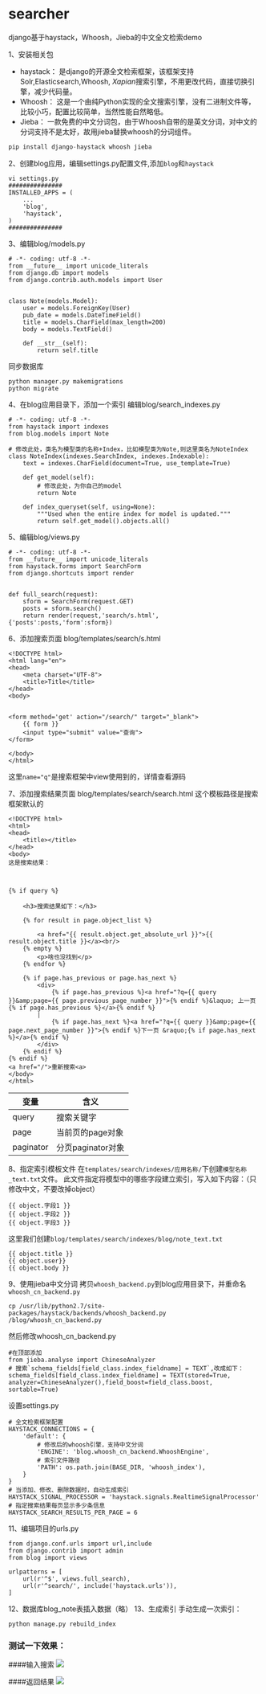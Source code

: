 # searcher
django基于haystack，Whoosh，Jieba的中文全文检索demo

1、安装相关包
- haystack：
是django的开源全文检索框架，该框架支持Solr,Elasticsearch,Whoosh, *Xapian*搜索引擎，不用更改代码，直接切换引擎，减少代码量。
- Whoosh：
这是一个由纯Python实现的全文搜索引擎，没有二进制文件等，比较小巧，配置比较简单，当然性能自然略低。
- Jieba：
一款免费的中文分词包，由于Whoosh自带的是英文分词，对中文的分词支持不是太好，故用jieba替换whoosh的分词组件。

```python
pip install django-haystack whoosh jieba
```

2、创建blog应用，编辑settings.py配置文件,添加`blog`和`haystack`
```
vi settings.py
###############
INSTALLED_APPS = (
    ...
    'blog',
    'haystack',
)
###############
```
3、编辑blog/models.py
```
# -*- coding: utf-8 -*-
from __future__ import unicode_literals
from django.db import models
from django.contrib.auth.models import User


class Note(models.Model):
    user = models.ForeignKey(User)
    pub_date = models.DateTimeField()
    title = models.CharField(max_length=200)
    body = models.TextField()

    def __str__(self):
        return self.title
```
同步数据库
```
python manager.py makemigrations
python migrate
```
4、在blog应用目录下，添加一个索引
编辑blog/search_indexes.py
```
# -*- coding: utf-8 -*-
from haystack import indexes
from blog.models import Note

# 修改此处，类名为模型类的名称+Index，比如模型类为Note,则这里类名为NoteIndex
class NoteIndex(indexes.SearchIndex, indexes.Indexable):
    text = indexes.CharField(document=True, use_template=True)

    def get_model(self):
		# 修改此处，为你自己的model
        return Note

    def index_queryset(self, using=None):
        """Used when the entire index for model is updated."""
        return self.get_model().objects.all()
```
5、编辑blog/views.py
```
# -*- coding: utf-8 -*-
from __future__ import unicode_literals
from haystack.forms import SearchForm
from django.shortcuts import render


def full_search(request):
    sform = SearchForm(request.GET)
    posts = sform.search()
    return render(request,'search/s.html',{'posts':posts,'form':sform})
```
6、添加搜索页面 blog/templates/search/s.html
```
<!DOCTYPE html>
<html lang="en">
<head>
    <meta charset="UTF-8">
    <title>Title</title>
</head>
<body>


<form method='get' action="/search/" target="_blank">
    {{ form }}
    <input type="submit" value="查询">
</form>

</body>
</html>
```
这里`name="q"`是搜索框架中view使用到的，详情查看源码

7、添加搜索结果页面 blog/templates/search/search.html
这个模板路径是搜索框架默认的
```
<!DOCTYPE html>
<html>
<head>
    <title></title>
</head>
<body>
这是搜索结果：



{% if query %}

    <h3>搜索结果如下：</h3>

    {% for result in page.object_list %}

        <a href="{{ result.object.get_absolute_url }}">{{ result.object.title }}</a><br/>
    {% empty %}
        <p>啥也没找到</p>
    {% endfor %}

    {% if page.has_previous or page.has_next %}
        <div>
            {% if page.has_previous %}<a href="?q={{ query }}&amp;page={{ page.previous_page_number }}">{% endif %}&laquo; 上一页{% if page.has_previous %}</a>{% endif %}
        |
            {% if page.has_next %}<a href="?q={{ query }}&amp;page={{ page.next_page_number }}">{% endif %}下一页 &raquo;{% if page.has_next %}</a>{% endif %}
        </div>
    {% endif %}
{% endif %}
<a href="/">重新搜索<a>
</body>
</html>
```
|  变量 | 含义  |
| ------------ | ------------ |
| query  | 搜索关键字  |
| page  | 当前页的page对象  |
| paginator  | 分页paginator对象  |


8、指定索引模板文件
在`templates/search/indexes/应用名称/`下创建`模型名称_text.txt`文件。
此文件指定将模型中的哪些字段建立索引，写入如下内容：（只修改中文，不要改掉object）
```
{{ object.字段1 }}
{{ object.字段2 }}
{{ object.字段3 }}
```
这里我们创建`blog/templates/search/indexes/blog/note_text.txt`
```
{{ object.title }}
{{ object.user}}
{{ object.body }}
```
9、使用jieba中文分词
拷贝`whoosh_backend.py`到blog应用目录下，并重命名`whoosh_cn_backend.py`
```
cp /usr/lib/python2.7/site-packages/haystack/backends/whoosh_backend.py /blog/whoosh_cn_backend.py
```
然后修改whoosh_cn_backend.py
```
#在顶部添加
from jieba.analyse import ChineseAnalyzer
# 搜索`schema_fields[field_class.index_fieldname] = TEXT`,改成如下：
schema_fields[field_class.index_fieldname] = TEXT(stored=True, analyzer=ChineseAnalyzer(),field_boost=field_class.boost, sortable=True)
```
设置settings.py
```
# 全文检索框架配置
HAYSTACK_CONNECTIONS = {
    'default': {
		# 修改后的whoosh引擎，支持中文分词
        'ENGINE': 'blog.whoosh_cn_backend.WhooshEngine',
		# 索引文件路径
        'PATH': os.path.join(BASE_DIR, 'whoosh_index'),
    }
}
# 当添加、修改、删除数据时，自动生成索引
HAYSTACK_SIGNAL_PROCESSOR = 'haystack.signals.RealtimeSignalProcessor'
# 指定搜索结果每页显示多少条信息
HAYSTACK_SEARCH_RESULTS_PER_PAGE = 6
```
11、编辑项目的urls.py
```
from django.conf.urls import url,include
from django.contrib import admin
from blog import views

urlpatterns = [
    url(r'^$', views.full_search),
    url(r'^search/', include('haystack.urls')),
]

```
12、数据库blog_note表插入数据（略）
13、生成索引
手动生成一次索引：
```
python manage.py rebuild_index
```

### 测试一下效果：
####输入搜索
![](http://www.seczh.com/doc/Public/Uploads/2018-04-03/5ac2fcffe45b2.png)

####返回结果
![](http://www.seczh.com/doc/Public/Uploads/2018-04-03/5ac2fd20e2f6d.png)
